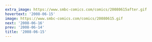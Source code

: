 ```yaml
---
extra_image: https://www.smbc-comics.com/comics/20080615after.gif
hovertext: '2008-06-15'
image: https://www.smbc-comics.com/comics/20080615.gif
next: '2008-06-16'
prev: '2008-06-14'
title: '2008-06-15'
---
```

